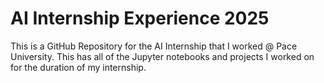 # AI Internship Experience 2025 

This is a GitHub Repository for the AI Internship that I worked @ Pace University. This has all of the Jupyter notebooks and projects I worked on for the duration of my internship.